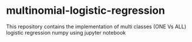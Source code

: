# multinomial-logistic-regression
This repository contains the implementation of multi classes (ONE Vs ALL) logistic regression numpy using jupyter notebook
